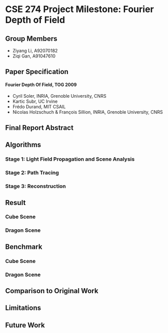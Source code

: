 # CSE 274 Project Milestone: Fourier Depth of Field

## Group Members

* Ziyang Li, A92070182
* Ziqi Gan, A91047610

## Paper Specification

#### Fourier Depth Of Field, TOG 2009

* Cyril Soler, INRIA, Grenoble University, CNRS
* Kartic Subr, UC Irvine
* Frédo Durand, MIT CSAIL
* Nicolas Holzschuch & François Sillion, INRIA, Grenoble University, CNRS

## Final Report Abstract

## Algorithms

### Stage 1: Light Field Propagation and Scene Analysis

### Stage 2: Path Tracing

### Stage 3: Reconstruction

## Result

### Cube Scene

### Dragon Scene

## Benchmark

### Cube Scene

### Dragon Scene

## Comparison to Original Work

## Limitations

## Future Work
